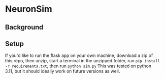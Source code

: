 ﻿# NeuronSim

## Background


## Setup

If you'd like to run the flask app on your own machine, download a zip of this repo, then unzip, start a terminal in the unzipped folder, run `pip install -r requirements.txt`, then run `python sim.py` This was tested on python 3.11, but it should ideally work on future versions as well.
